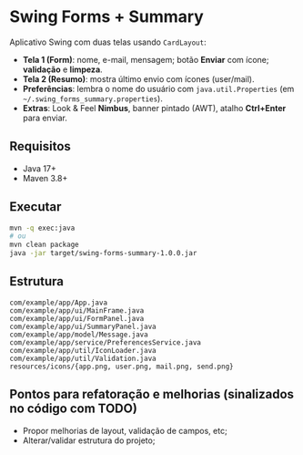 # Swing Forms + Summary

Aplicativo Swing com duas telas usando `CardLayout`:

- **Tela 1 (Form)**: nome, e-mail, mensagem; botão **Enviar** com ícone; **validação** e **limpeza**.
- **Tela 2 (Resumo)**: mostra último envio com ícones (user/mail).
- **Preferências**: lembra o nome do usuário com `java.util.Properties` (em `~/.swing_forms_summary.properties`).
- **Extras**: Look & Feel **Nimbus**, banner pintado (AWT), atalho **Ctrl+Enter** para enviar.

## Requisitos
- Java 17+
- Maven 3.8+

## Executar
```bash
mvn -q exec:java
# ou
mvn clean package
java -jar target/swing-forms-summary-1.0.0.jar
```

## Estrutura
```
com/example/app/App.java
com/example/app/ui/MainFrame.java
com/example/app/ui/FormPanel.java
com/example/app/ui/SummaryPanel.java
com/example/app/model/Message.java
com/example/app/service/PreferencesService.java
com/example/app/util/IconLoader.java
com/example/app/util/Validation.java
resources/icons/{app.png, user.png, mail.png, send.png}
```

## Pontos para refatoração e melhorias (sinalizados no código com TODO)
- Propor melhorias de layout, validação de campos, etc;
- Alterar/validar estrutura do projeto;